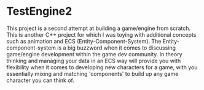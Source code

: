 # TestEngine2

This project is a second attempt at building a game/engine from scratch. This is another C++ project for which I was toying with additional concepts such as animation and ECS (Entity-Component-System). The Entity-component-system is a big buzzword when it comes to discussing game/engine development within the game dev community. In theory thinking and managing your data in an ECS way will provide you with flexibility when it comes to developing new characters for a game, with you essentially mixing and matching 'components' to build up any game character you can think of. 
